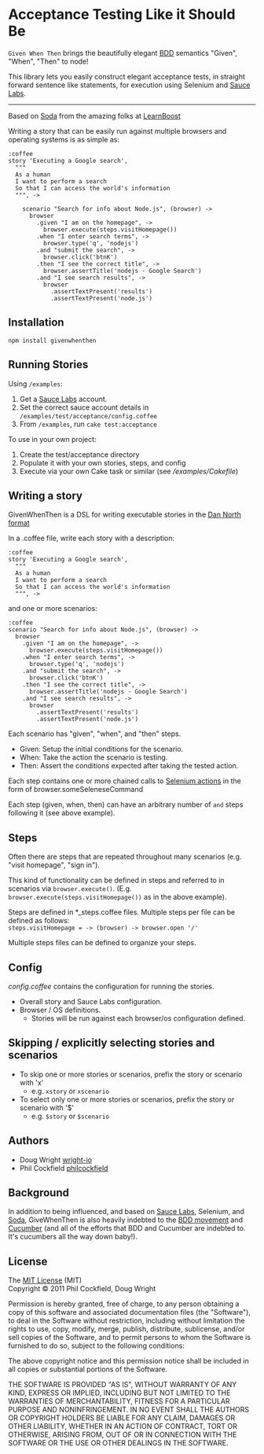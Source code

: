 # Acceptance Testing Like it Should Be

`Given When Then` brings the beautifully elegant
[BDD](http://dannorth.net/introducing-bdd/) semantics "Given", "When", "Then" to node!

This library lets you easily construct elegant acceptance tests, in straight forward
sentence like statements, for execution using Selenium and [Sauce Labs](http://saucelabs.com/).

---

Based on [Soda](https://github.com/LearnBoost/soda) from the amazing folks at
[LearnBoost](https://github.com/LearnBoost) 

Writing a story that can be easily run against multiple browsers and operating systems
is as simple as:

    :coffee
    story 'Executing a Google search',
      """
      As a human 
      I want to perform a search 
      So that I can access the world's information
      """, ->

        scenario "Search for info about Node.js", (browser) ->
          browser
            .given "I am on the homepage", -> 
              browser.execute(steps.visitHomepage())
            .when "I enter search terms", ->
              browser.type('q', 'nodejs')
            .and "submit the search", ->
              browser.click('btnK')
            .then "I see the correct title", ->
              browser.assertTitle('nodejs - Google Search')
            .and "I see search results", ->
              browser
                .assertTextPresent('results')
                .assertTextPresent('node.js')



## Installation

 `npm install givenwhenthen`
    
## Running Stories

Using `/examples`:  

1. Get a [Sauce Labs](http://saucelabs.com/) account.
2. Set the correct sauce account details in `/examples/test/acceptance/config.coffee`
3. From `/examples`, run `cake test:acceptance`

To use in your own project:

1. Create the test/acceptance directory
2. Populate it with your own stories, steps, and config
3. Execute via your own Cake task or similar (see _/examples/Cakefile_) 

## Writing a story
GivenWhenThen is a DSL for writing executable stories in the 
[Dan North format](http://dannorth.net/whats-in-a-story/)

In a .coffee file, write each story with a description:

    :coffee
    story 'Executing a Google search',
      """
      As a human 
      I want to perform a search 
      So that I can access the world's information
      """, ->

and one or more scenarios:

    :coffee
    scenario "Search for info about Node.js", (browser) ->
      browser
        .given "I am on the homepage", -> 
          browser.execute(steps.visitHomepage())
        .when "I enter search terms", ->
          browser.type('q', 'nodejs')
        .and "submit the search", ->
          browser.click('btnK')
        .then "I see the correct title", ->
          browser.assertTitle('nodejs - Google Search')
        .and "I see search results", ->
          browser
            .assertTextPresent('results')
            .assertTextPresent('node.js')
              
Each scenario has "given", "when", and "then" steps. 

* Given: Setup the initial conditions for the scenario.
* When: Take the action the scenario is testing.
* Then: Assert the conditions expected after taking the tested action.

Each step contains one or more chained calls to 
[Selenium actions](http://release.seleniumhq.org/selenium-core/1.0.1/reference.html) 
in the form of browser.someSeleneseCommand

Each step (given, when, then) can have an arbitrary number of `and` steps following it
(see above example).

## Steps
Often there are steps that are repeated throughout many scenarios 
(e.g. "visit homepage", "sign in").

This kind of functionality can be defined in steps and referred to in scenarios via 
`browser.execute()`.  (E.g. `browser.execute(steps.visitHomepage())` as in the above 
example).

Steps are defined in *_steps.coffee files. Multiple steps per file can be defined 
as follows:  
`steps.visitHomepage = -> (browser) -> browser.open '/'`

Multiple steps files can be defined to organize your steps.

## Config
_config.coffee_ contains the configuration for running the stories.

* Overall story and Sauce Labs configuration.
* Browser / OS definitions.
  * Stories will be run against each browser/os configuration defined.

## Skipping / explicitly selecting stories and scenarios
* To skip one or more stories or scenarios, prefix the story or scenario with 'x'
  * e.g. `xstory` or `xscenario`
* To select only one or more stories or scenarios, prefix the story or scenario with '$'
  * e.g. `$story` or `$scenario`

## Authors
* Doug Wright [wright-io](https://github.com/wright-io)
* Phil Cockfield [philcockfield](https://github.com/philcockfield)

## Background
In addition to being influenced, and based on [Sauce Labs](http://saucelabs.com/), 
Selenium, and [Soda](https://github.com/LearnBoost/soda), GiveWhenThen is also heavily 
indebted to the [BDD movement](http://en.wikipedia.org/wiki/Behavior_Driven_Development) 
and [Cucumber](http://cukes.info/) (and all of the efforts that BDD and Cucumber 
are indebted to.  It's cucumbers all the way down baby!).

## License

The [MIT License](http://www.opensource.org/licenses/mit-license.php) (MIT)  
Copyright © 2011 Phil Cockfield, Doug Wright

Permission is hereby granted, free of charge, to any person obtaining a copy of
this software and associated documentation files (the "Software"), to deal in
the Software without restriction, including without limitation the rights to
use, copy, modify, merge, publish, distribute, sublicense, and/or sell copies of
the Software, and to permit persons to whom the Software is furnished to do so,
subject to the following conditions:

The above copyright notice and this permission notice shall be included in all
copies or substantial portions of the Software.

THE SOFTWARE IS PROVIDED "AS IS", WITHOUT WARRANTY OF ANY KIND, EXPRESS OR IMPLIED,
INCLUDING BUT NOT LIMITED TO THE WARRANTIES OF MERCHANTABILITY, FITNESS FOR A
PARTICULAR PURPOSE AND NONINFRINGEMENT. IN NO EVENT SHALL THE AUTHORS OR COPYRIGHT
HOLDERS BE LIABLE FOR ANY CLAIM, DAMAGES OR OTHER LIABILITY, WHETHER IN AN ACTION
OF CONTRACT, TORT OR OTHERWISE, ARISING FROM, OUT OF OR IN CONNECTION WITH THE
SOFTWARE OR THE USE OR OTHER DEALINGS IN THE SOFTWARE.